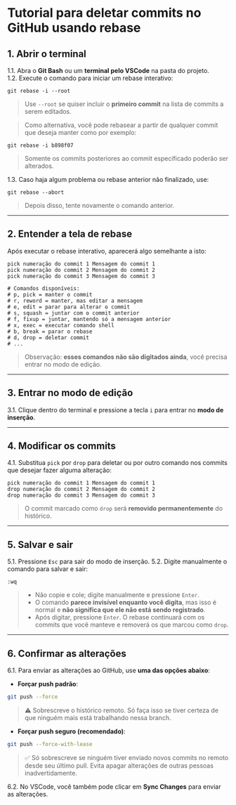 # Tutorial para deletar commits no GitHub usando rebase

## 1. Abrir o terminal
1.1. Abra o **Git Bash** ou um **terminal pelo VSCode** na pasta do projeto.  
1.2. Execute o comando para iniciar um rebase interativo:  
```
git rebase -i --root
```
> Use `--root` se quiser incluir o **primeiro commit** na lista de commits a serem editados.  

> Como alternativa, você pode rebasear a partir de qualquer commit que deseja manter como por exemplo:  
```
git rebase -i b898f07
```
> Somente os commits posteriores ao commit especificado poderão ser alterados.

1.3. Caso haja algum problema ou rebase anterior não finalizado, use:  
```
git rebase --abort
```
> Depois disso, tente novamente o comando anterior.

---

## 2. Entender a tela de rebase
Após executar o rebase interativo, aparecerá algo semelhante a isto:  
```
pick numeração do commit 1 Mensagem do commit 1
pick numeração do commit 2 Mensagem do commit 2
pick numeração do commit 3 Mensagem do commit 3

# Comandos disponíveis:
# p, pick = manter o commit
# r, reword = manter, mas editar a mensagem
# e, edit = parar para alterar o commit
# s, squash = juntar com o commit anterior
# f, fixup = juntar, mantendo só a mensagem anterior
# x, exec = executar comando shell
# b, break = parar o rebase
# d, drop = deletar commit
# ...
```
> Observação: **esses comandos não são digitados ainda**, você precisa entrar no modo de edição.

---

## 3. Entrar no modo de edição
3.1. Clique dentro do terminal e pressione a tecla `i` para entrar no **modo de inserção**.  

---

## 4. Modificar os commits
4.1. Substitua `pick` por `drop` para deletar ou por outro comando nos commits que desejar fazer alguma alteração:  
```
pick numeração do commit 1 Mensagem do commit 1
drop numeração do commit 2 Mensagem do commit 2
drop numeração do commit 3 Mensagem do commit 3
```
> O commit marcado como `drop` será **removido permanentemente** do histórico.

---

## 5. Salvar e sair
5.1. Pressione `Esc` para sair do modo de inserção.
5.2. Digite manualmente o comando para salvar e sair:  
```
:wq
```
> - Não copie e cole; digite manualmente e pressione `Enter`.
> - O comando **parece invisível enquanto você digita**, mas isso é normal e **não significa que ele não está sendo registrado**.
> - Após digitar, pressione `Enter`. O rebase continuará com os commits que você manteve e removerá os que marcou como `drop`.

---

## 6. Confirmar as alterações
6.1. Para enviar as alterações ao GitHub, use **uma das opções abaixo**:

- **Forçar push padrão**:  
```bash
git push --force
```
> ⚠️ Sobrescreve o histórico remoto. Só faça isso se tiver certeza de que ninguém mais está trabalhando nessa branch.

- **Forçar push seguro (recomendado)**:  
```bash
git push --force-with-lease
```
> ✅ Só sobrescreve se ninguém tiver enviado novos commits no remoto desde seu último pull. Evita apagar alterações de outras pessoas inadvertidamente.

6.2. No VSCode, você também pode clicar em **Sync Changes** para enviar as alterações.
